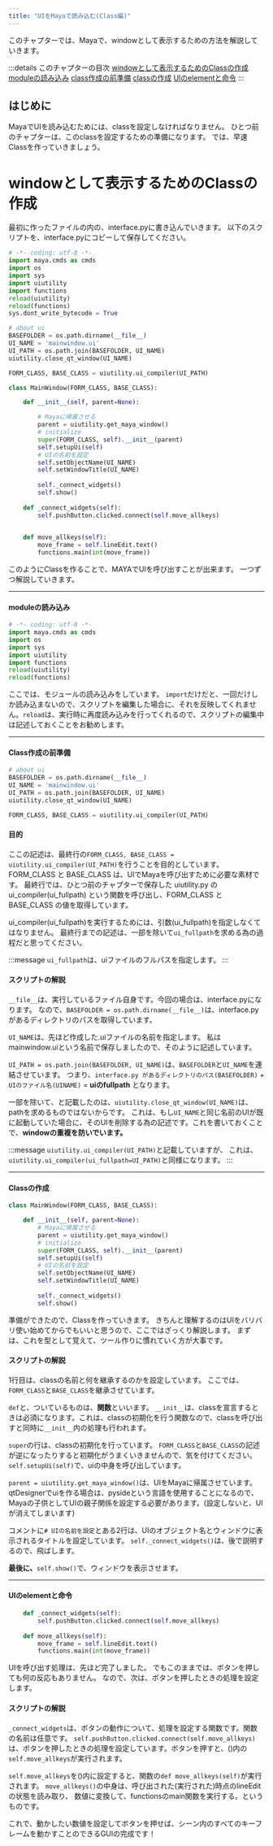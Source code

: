 ```yaml
---
title: "UIをMayaで読み込む(Class編)"
---
```


このチャプターでは、Mayaで、windowとして表示するための方法を解説していきます。

:::details このチャプターの目次
[windowとして表示するためのClassの作成](#windowとして表示するためのclassの作成)
[moduleの読み込み](#moduleの読み込み)
[class作成の前準備](#class作成の前準備)
[classの作成](#classの作成)
[UIのelementと命令](#uiのelementと命令)
:::

## はじめに
MayaでUIを読み込むためには、classを設定しなければなりません。
ひとつ前のチャプターは、このclassを設定するための準備になります。
では、早速Classを作っていきましょう。

# windowとして表示するためのClassの作成
最初に作ったファイルの内の、interface.pyに書き込んでいきます。
以下のスクリプトを、interface.pyにコピーして保存してください。

```py:interface.py
# -*- coding: utf-8 -*-
import maya.cmds as cmds
import os
import sys
import uiutility
import functions
reload(uiutility)
reload(functions)
sys.dont_write_bytecode = True

# about ui
BASEFOLDER = os.path.dirname(__file__)
UI_NAME = 'mainwindow.ui'
UI_PATH = os.path.join(BASEFOLDER, UI_NAME)
uiutility.close_qt_window(UI_NAME)

FORM_CLASS, BASE_CLASS = uiutility.ui_compiler(UI_PATH)

class MainWindow(FORM_CLASS, BASE_CLASS):

    def __init__(self, parent=None):

        # Mayaに帰属させる
        parent = uiutility.get_maya_window()
        # initialize
        super(FORM_CLASS, self).__init__(parent)
        self.setupUi(self)
        # UIの名前を設定
        self.setObjectName(UI_NAME)
        self.setWindowTitle(UI_NAME)
        
        self._connect_widgets()
        self.show()
    
    def _connect_widgets(self):
        self.pushButton.clicked.connect(self.move_allkeys)
    

    def move_allkeys(self):
        move_frame = self.lineEdit.text()
        functions.main(int(move_frame))
```

このようにClassを作ることで、MAYAでUIを呼び出すことが出来ます。
一つずつ解説していきます。

---
#### moduleの読み込み
```py
# -*- coding: utf-8 -*-
import maya.cmds as cmds
import os
import sys
import uiutility
import functions
reload(uiutility)
reload(functions)
```

ここでは、モジュールの読み込みをしています。
`import`だけだと、一回だけしか読み込まないので、スクリプトを編集した場合に、それを反映してくれません。`reload`は、実行時に再度読み込みを行ってくれるので、スクリプトの編集中は記述しておくことをお勧めします。

---
#### Class作成の前準備
```py
# about ui
BASEFOLDER = os.path.dirname(__file__)
UI_NAME = 'mainwindow.ui'
UI_PATH = os.path.join(BASEFOLDER, UI_NAME)
uiutility.close_qt_window(UI_NAME)

FORM_CLASS, BASE_CLASS = uiutility.ui_compiler(UI_PATH)
```
#### 目的
ここの記述は、最終行の`FORM_CLASS, BASE_CLASS = uiutility.ui_compiler(UI_PATH)`を行うことを目的としています。
FORM_CLASS と BASE_CLASS は、UIでMayaを呼び出すために必要な素材です。
最終行では、ひとつ前のチャプターで保存した uiutility.py の ui_compiler(ui_fullpath) という関数を呼び出し、FORM_CLASS と BASE_CLASS の値を取得しています。

ui_compiler(ui_fullpath)を実行するためには、引数(ui_fullpath)を指定しなくてはなりません。
最終行までの記述は、一部を除いて`ui_fullpath`を求める為の過程だと思ってください。

:::message
`ui_fullpath`は、uiファイルのフルパスを指定します。
:::

#### スクリプトの解説
`__file__`は、実行しているファイル自身です。今回の場合は、interface.pyになります。
なので、`BASEFOLDER = os.path.dirname(__file__)`は、interface.pyがあるディレクトリのパスを取得しています。

`UI_NAME`は、先ほど作成した.uiファイルの名前を指定します。
私はmainwindow.uiという名前で保存しましたので、そのように記述しています。

`UI_PATH = os.path.join(BASEFOLDER, UI_NAME)`は、`BASEFOLDER`と`UI_NAME`を連結させています。
つまり、`interface.py があるディレクトリのパス(BASEFOLDER)` + `UIのファイル名(UINAME)` = **uiのfullpath** となります。

一部を除いて、と記載したのは、`uiutility.close_qt_window(UI_NAME)`は、pathを求めるものではないからです。
これは、もし`UI_NAME`と同じ名前のUIが既に起動していた場合に、そのUIを削除する為の記述です。これを書いておくことで、**windowの重複を防いでいます。**

:::message
 `uiutility.ui_compiler(UI_PATH)`と記載していますが、
これは、`uiutility.ui_compiler(ui_fullpath=UI_PATH)`と同様になります。
:::

---
#### Classの作成
```py
class MainWindow(FORM_CLASS, BASE_CLASS):

    def __init__(self, parent=None):
        # Mayaに帰属させる
        parent = uiutility.get_maya_window()
        # initialize
        super(FORM_CLASS, self).__init__(parent)
        self.setupUi(self)
        # UIの名前を設定
        self.setObjectName(UI_NAME)
        self.setWindowTitle(UI_NAME)
        
        self._connect_widgets()
        self.show()
```


準備ができたので、Classを作っていきます。
きちんと理解するのはUIをバリバリ使い始めてからでもいいと思うので、ここではざっくり解説します。
まずは、これを型として覚えて、ツール作りに慣れていく方が大事です。

#### スクリプトの解説
1行目は、classの名前と何を継承するのかを設定しています。
ここでは、`FORM_CLASS`と`BASE_CLASS`を継承させています。

`def`と、ついているものは、**関数**といいます。
`__init__`は、classを宣言するときは必須になります。これは、classの初期化を行う関数なので、classを呼び出すと同時に`__init__`内の処理も行われます。

`super`の行は、classの初期化を行っています。
`FORM_CLASS`と`BASE_CLASS`の記述が逆になったりすると初期化がうまくいきませんので、気を付けてください。
`self.setupUi(self)`で、uiの中身を呼び出しています。

`parent = uiutility.get_maya_window()`は、UIをMayaに帰属させています。
qtDesignerでuiを作る場合は、pysideという言語を使用することになるので、Mayaの子供としてUIの親子関係を設定する必要があります。(設定しないと、UIが消えてしまいます)

コメントに`# UIの名前を設定`とある2行は、UIのオブジェクト名とウィンドウに表示されるタイトルを設定しています。
`self._connect_widgets()`は、後で説明するので、飛ばします。

**最後に、**`self.show()`で、ウィンドウを表示させます。

---
#### UIのelementと命令
```py
    def _connect_widgets(self):
        self.pushButton.clicked.connect(self.move_allkeys)
    
    def move_allkeys(self):
        move_frame = self.lineEdit.text()
        functions.main(int(move_frame))
```

UIを呼び出す処理は、先ほど完了しました。
でもこのままでは、ボタンを押しても何の反応もありません。
なので、次は、ボタンを押したときの処理を設定します。

#### スクリプトの解説
`_connect_widgets`は、ボタンの動作について、処理を設定する関数です。関数の名前は任意です。
`self.pushButton.clicked.connect(self.move_allkeys)`は、ボタンを押したときの処理を設定しています。ボタンを押すと、()内の`self.move_allkeys`が実行されます。

`self.move_allkeys`を()内に設定すると、関数の`def move_allkeys(self)`が実行されます。
`move_allkeys()`の中身は、呼び出された(実行された)時点のlineEditの状態を読み取り、
数値に変換して、functionsのmain関数を実行する。というものです。

これで、動かしたい数値を設定してボタンを押せば、シーン内のすべてのキーフレームを動かすことのできるGUIの完成です！
